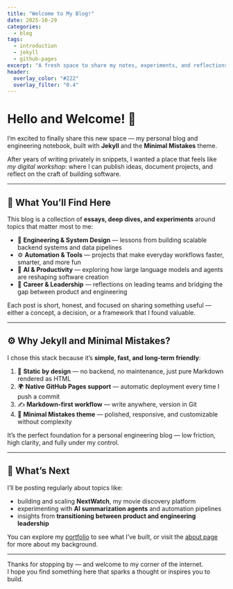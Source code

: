 ```yaml
---
title: "Welcome to My Blog!"
date: 2025-10-29
categories:
  - blog
tags:
  - introduction
  - jekyll
  - github-pages
excerpt: "A fresh space to share my notes, experiments, and reflections — powered by Jekyll and the Minimal Mistakes theme."
header:
  overlay_color: "#222"
  overlay_filter: "0.4"
---
```


# Hello and Welcome! 🎉

I’m excited to finally share this new space — my personal blog and engineering notebook, built with **Jekyll** and the **Minimal Mistakes** theme.

After years of writing privately in snippets, I wanted a place that feels like _my digital workshop_: where I can publish ideas, document projects, and reflect on the craft of building software.

---

## 🧠 What You’ll Find Here

This blog is a collection of **essays, deep dives, and experiments** around topics that matter most to me:

- 🧩 **Engineering & System Design** — lessons from building scalable backend systems and data pipelines
- ⚙️ **Automation & Tools** — projects that make everyday workflows faster, smarter, and more fun
- 🧠 **AI & Productivity** — exploring how large language models and agents are reshaping software creation
- 🚀 **Career & Leadership** — reflections on leading teams and bridging the gap between product and engineering

Each post is short, honest, and focused on sharing something useful — either a concept, a decision, or a framework that I found valuable.

---

## ⚙️ Why Jekyll and Minimal Mistakes?

I chose this stack because it’s **simple, fast, and long-term friendly**:

1. 🧱 **Static by design** — no backend, no maintenance, just pure Markdown rendered as HTML
2. 🌍 **Native GitHub Pages support** — automatic deployment every time I push a commit
3. ✍️ **Markdown-first workflow** — write anywhere, version in Git
4. 🎨 **Minimal Mistakes theme** — polished, responsive, and customizable without complexity

It’s the perfect foundation for a personal engineering blog — low friction, high clarity, and fully under my control.

---

## 🔭 What’s Next

I’ll be posting regularly about topics like:

- building and scaling **NextWatch**, my movie discovery platform
- experimenting with **AI summarization agents** and automation pipelines
- insights from **transitioning between product and engineering leadership**

You can explore my [portfolio](/portfolio/) to see what I’ve built, or visit the [about page](/about/) for more about my background.

---

Thanks for stopping by — and welcome to my corner of the internet.  
I hope you find something here that sparks a thought or inspires you to build.
